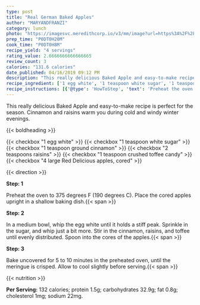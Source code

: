 ```yaml
---
type: post
title: "Real German Baked Apples"
author: "MARYANDFRANZI"
category: lunch
photo: "https://imagesvc.meredithcorp.io/v3/mm/image?url=https%3A%2F%2Fimages.media-allrecipes.com%2Fuserphotos%2F1513407.jpg"
prep_time: "P0DT0H20M"
cook_time: "P0DT0H8M"
recipe_yield: "4 servings"
rating_value: 2.6666666666666665
review_count: 3
calories: "131.6 calories"
date_published: 04/16/2019 09:12 PM
description: "This really delicious Baked Apple and easy-to-make recipe is perfect for the season. Cinnamon and raisins warm you during cold and windy winter evenings."
recipe_ingredient: ['1 egg white', '1 teaspoon white sugar', '1 teaspoon ground cinnamon', '2 teaspoons raisins', '1 teaspoon crushed toffee candy', '4 large Red Delicious apples, cored']
recipe_instructions: [{'@type': 'HowToStep', 'text': 'Preheat the oven to 375 degrees F (190 degrees C). Place the cored apples upright in a shallow baking dish.\n'}, {'@type': 'HowToStep', 'text': 'In a medium bowl, whip the egg white until it holds a stiff peak. Sprinkle in the sugar, and whip just a bit more. Stir in the cinnamon, raisins, and toffee until evenly distributed. Spoon into the cores of the apples.\n'}, {'@type': 'HowToStep', 'text': 'Bake uncovered for 5 to 10 minutes in the preheated oven, until the meringue is crisped. Allow to cool slightly  before serving.\n'}]
---
```


This really delicious Baked Apple and easy-to-make recipe is perfect for the season. Cinnamon and raisins warm you during cold and windy winter evenings. 

{{< boldheading >}}

{{< checkbox "1  egg white" >}}
{{< checkbox "1 teaspoon white sugar" >}}
{{< checkbox "1 teaspoon ground cinnamon" >}}
{{< checkbox "2 teaspoons raisins" >}}
{{< checkbox "1 teaspoon crushed toffee candy" >}}
{{< checkbox "4 large Red Delicious apples, cored" >}}


{{< direction >}}

**Step: 1**

Preheat the oven to 375 degrees F (190 degrees C). Place the cored apples upright in a shallow baking dish.{{< span >}}

**Step: 2**

In a medium bowl, whip the egg white until it holds a stiff peak. Sprinkle in the sugar, and whip just a bit more. Stir in the cinnamon, raisins, and toffee until evenly distributed. Spoon into the cores of the apples.{{< span >}}

**Step: 3**

Bake uncovered for 5 to 10 minutes in the preheated oven, until the meringue is crisped. Allow to cool slightly  before serving.{{< span >}}

{{< nutrition >}}

**Per Serving:** 132 calories; protein 1.5g; carbohydrates 32.9g; fat 0.8g; cholesterol 1mg; sodium 22mg.